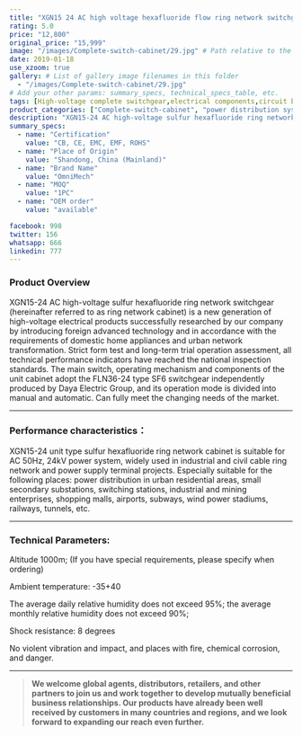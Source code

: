 ```yaml
---
title: "XGN15 24 AC high voltage hexafluoride flow ring network switchgear"
rating: 5.0
price: "12,800"
original_price: "15,999"
image: "/images/Complete-switch-cabinet/29.jpg" # Path relative to the 'static' folder or use Hugo Pipes
date: 2019-01-18
use_xzoom: true
gallery: # List of gallery image filenames in this folder
  - "/images/Complete-switch-cabinet/29.jpg"
# Add your other params: summary_specs, technical_specs_table, etc.
tags: [High-voltage complete switchgear,electrical components,circuit breaking,isolation,protection,easy installation,easy maintenance,continuous and secure power supply]
product_categories: ["Complete-switch-cabinet", "power distribution system"]
description: "XGN15-24 AC high-voltage sulfur hexafluoride ring network switchgear (hereinafter referred to as ring network cabinet) is a new generation of high-voltage electrical products successfully researched by our company by introducing foreign advanced technology and in accordance with the requirements of domestic home appliances and urban network transformation. "
summary_specs:
  - name: "Certification"
    value: "CB, CE, EMC, EMF, ROHS"
  - name: "Place of Origin"
    value: "Shandong, China (Mainland)"
  - name: "Brand Name"
    value: "OmniMech"
  - name: "MOQ"
    value: "1PC"
  - name: "OEM order"
    value: "available"

facebook: 998
twitter: 156
whatsapp: 666
linkedin: 777    
---
```



### Product Overview


XGN15-24 AC high-voltage sulfur hexafluoride ring network switchgear (hereinafter referred to as ring network cabinet) is a new generation of high-voltage electrical products successfully researched by our company by introducing foreign advanced technology and in accordance with the requirements of domestic home appliances and urban network transformation. Strict form test and long-term trial operation assessment, all technical performance indicators have reached the national inspection standards. The main switch, operating mechanism and components of the unit cabinet adopt the FLN36-24 type SF6 switchgear independently produced by Daya Electric Group, and its operation mode is divided into manual and automatic. Can fully meet the changing needs of the market.

* * *

### Performance characteristics：

XGN15-24 unit type sulfur hexafluoride ring network cabinet is suitable for AC 50Hz, 24kV power system, widely used in industrial and civil cable ring network and power supply terminal projects. Especially suitable for the following places: power distribution in urban residential areas, small secondary substations, switching stations, industrial and mining enterprises, shopping malls, airports, subways, wind power stadiums, railways, tunnels, etc.

* * *
### Technical Parameters:

Altitude 1000m; (If you have special requirements, please specify when ordering)

Ambient temperature: -35+40

The average daily relative humidity does not exceed 95%; the average monthly relative humidity does not exceed 90%;

Shock resistance: 8 degrees

No violent vibration and impact, and places with fire, chemical corrosion, and danger.

* * *

> **We welcome global agents, distributors, retailers, and other partners to join us and work together to develop mutually beneficial business relationships. Our products have already been well received by customers in many countries and regions, and we look forward to expanding our reach even further.**



